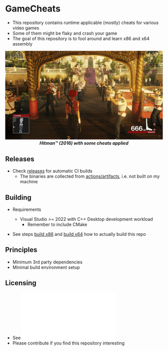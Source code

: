# GameCheats

- This repository contains runtime applicable (mostly) cheats for various video games
- Some of them might be flaky and crash your game
- The goal of this repository is to fool around and learn x86 and x64 assembly

<div align="center">
	<img src="Screenshot.jpg" alt="Hitman (2016) with some cheats applied">
	<b><i>Hitman&trade; (2016) with some cheats applied</i></b>
</div>

## Releases

- Check [releases](https://github.com/visuve/GameCheats/releasess) for automatic CI builds
	- The binaries are collected from [actions/artifacts](https://api.github.com/repos/visuve/GameCheats/actions/artifacts), i.e. not built on my machine

## Building

- Requirements
	- Visual Studio >= 2022 with C++ Desktop development workload
		- Remember to include CMake

- See steps [build x86](.github/workflows/msvc.yml#L12-L16=) and [build x64](.github/workflows/msvc.yml#L20-L22=) how to actually build this repo

## Principles

- Minimum 3rd party dependencies
- Minimal build environment setup

## Licensing

- See ![LICENSE.txt](/LICENSE.txt)
- Please contribute if you find this repository interesting
